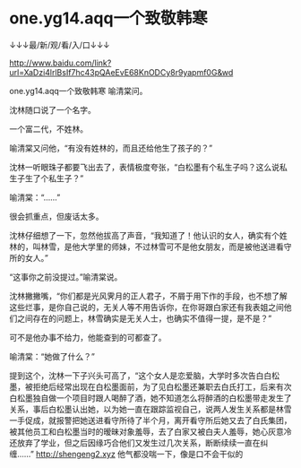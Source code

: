 # one.yg14.aqq一个致敬韩寒

↓↓↓最/新/观/看/入/口↓↓↓

http://www.baidu.com/link?url=XaDzi4lrlBsIf7hc43pQAeEvE68KnODCy8r9yapmf0G&wd

one.yg14.aqq一个致敬韩寒
喻清棠问。

沈林随口说了一个名字。

一个富二代，不姓林。

喻清棠又问他，“有没有姓林的，而且还给他生了孩子的？”

沈林一听眼珠子都要飞出去了，表情极度夸张，“白松墨有个私生子吗？这么说私生子生了个私生子？”

喻清棠：“……”

很会抓重点，但废话太多。

沈林仔细想了一下，忽然他拔高了声音，“我知道了！他认识的女人，确实有个姓林的，叫林雪，是他大学里的师妹，不过林雪可不是他女朋友，而是被他送进看守所的女人。”

“这事你之前没提过。”喻清棠说。

沈林撇撇嘴，“你们都是光风霁月的正人君子，不屑于用下作的手段，也不想了解这些烂事，是你自己说的，无关人等不用告诉你，在你哥跟白家还有我表姐之间他们之间存在的问题上，林雪确实是无关人士，也确实不值得一提，是不是？”

可不是他办事不给力，他能查到的可都查了。

喻清棠：“她做了什么？”

提到这个，沈林一下子兴头可高了，“这个女人是恋爱脑，大学时多次告白白松墨，被拒绝后经常出现在白松墨面前，为了见白松墨还兼职去白氏打工，后来有次白松墨独自做一个项目时跟人喝醉了酒，她不知道怎么将醉酒的白松墨带走发生了关系，事后白松墨认出她，以为她一直在跟踪监视自己，说两人发生关系都是林雪一手促成，就报警把她送进看守所待了半个月，离开看守所后她又去了白氏集团，被其他员工和白松墨当时的暧昧对象羞辱，去了白家又被白夫人羞辱，她心灰意冷还放弃了学业，但之后因缘巧合他们又发生过几次关系，断断续续一直在纠缠……”
http://shengeng2.xyz
他气都没喘一下，像是口不会干似的
